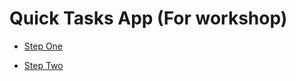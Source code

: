 # Quick Tasks App (For workshop)

* [Step One](https://github.com/madrvojt/QuickTasks/tree/first_step)

* [Step Two](https://github.com/madrvojt/QuickTasks/tree/second_step)